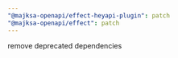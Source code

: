 ```yaml
---
"@majksa-openapi/effect-heyapi-plugin": patch
"@majksa-openapi/effect": patch
---
```


remove deprecated dependencies
